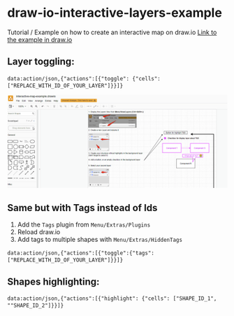 # draw-io-interactive-layers-example
Tutorial / Example on how to create an interactive map on draw.io
[Link to the example in draw.io](https://app.diagrams.net/#HThomasGoetzmann%2Fdraw-io-interactive-layers-example%2Fmain%2Finteractive-map-example.drawio)

## Layer toggling:

```
data:action/json,{"actions":[{"toggle": {"cells": ["REPLACE_WITH_ID_OF_YOUR_LAYER"]}}]}
```

![Toggle Layers Gif](toggle_layers.gif)

## Same but with Tags instead of Ids

1. Add the ```Tags``` plugin from ```Menu/Extras/Plugins```
2. Reload draw.io
3. Add tags to multiple shapes with ```Menu/Extras/HiddenTags```
```
data:action/json,{"actions":[{"toggle":{"tags":["REPLACE_WITH_ID_OF_YOUR_LAYER"]}}]}
```

## Shapes highlighting: 

```
data:action/json,{"actions":[{"highlight": {"cells": ["SHAPE_ID_1", ""SHAPE_ID_2"]}}]}
```


